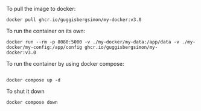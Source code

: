 To pull the image to docker:
```
docker pull ghcr.io/guggisbergsimon/my-docker:v3.0
```

To run the container on its own:
```
docker run --rm -p 8080:5000 -v ./my-docker/my-data:/app/data -v ./my-docker/my-config:/app/config ghcr.io/guggisbergsimon/my-
docker:v3.0
```

To run the container by using docker compose:
```

docker compose up -d
```

To shut it down 
```
docker compose down
```